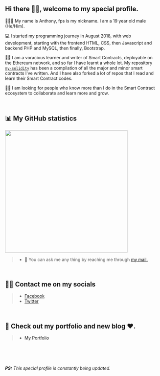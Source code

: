 ## Hi there 👋🏾, welcome to my special profile.

<!--
**fps8k/fps8k** is a ✨ _special_ ✨ repository because its `README.md` (this file) appears on your GitHub profile.

Here are some ideas to get you started:

- 🔭 I’m currently working on ...
- 🌱 I’m currently learning ...
- 👯 I’m looking to collaborate on ...
- 🤔 I’m looking for help with ...
- 💬 Ask me about ...
- 📫 How to reach me: ...
- 😄 Pronouns: ...
- ⚡ Fun fact: ...
-->

👨🏾‍🦱 My name is Anthony, fps is my nickname. I am a 19 year old male (He/Him).

💻 I started my programming journey in August 2018, with web development, starting with the frontend HTML, CSS, then Javascript and backend PHP and MySQL, then finally, Bootstrap.

🧠📝 I am a voracious learner and writer of Smart Contracts, deployable on the Ethereum network, and so far I have learnt a whole lot. My repository <a href='https://github.com/fps8k/my-solidity' target="_blank" rel="noopener noreferrer">`my-solidity`</a> has been a compilation of all the major and minor smart contracts I've written. And I have also forked a lot of repos that I read and learn their Smart Contract codes.

<!-- 💰 I hope to land a blockchain job by August this year.-->

👼🏾 I am looking for people who know more than I do in the Smart Contract ecosystem to collaborate and learn more and grow.

<br/>

## 📊 My GitHub statistics
<!-- ![fps's GitHub stats](https://github-readme-stats.vercel.app/api?username=fps8k) -->
<img src="https://github-readme-stats.vercel.app/api?username=fps8k&show_icons=true&theme=dark" width="400">


> - 🦜 You can ask me any thing by reaching me through <a href="mailto: anthony.nnaemeka.umeh@gmail.com" target="_blank" rel="noopener noreferrer">my mail.</a>

<br/>

## 🤳🏾 Contact me on my socials

> - <a href="https://facebook.com/fps8k" target="_blank" rel="noopener noreferrer">Facebook</a>
> - <a href="https://twitter.com/fps8k" target="_blank" rel="noopener noreferrer">Twitter</a>
<!-- <a href="https://www.linkedin.com/in/nnaemeka-umeh-b29b9020b/" target="_blank" rel="noopener noreferrer">LinkedIn</a> -->

<br/>

## 📖 Check out my portfolio and new blog ❤.

> - <a href="https://fps8k.netlify.app" target="_blank" rel="noopener noreferrer">My Portfolio</a>


<br/><br/><br/><br/>
_**PS:** This special profile is constantly being updated._
